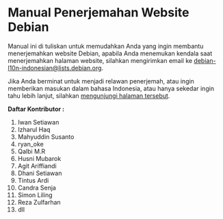 Manual Penerjemahan Website Debian
==================================

Manual ini di tuliskan untuk memudahkan Anda yang ingin membantu menerjemahkan website Debian, 
apabila Anda menemukan kendala saat menerjemahkan halaman website, silahkan mengirimkan email 
ke [debian-l10n-indonesian@lists.debian.org](mailto:debian-l10n-indonesian@lists.debian.org).

Jika Anda berminat untuk menjadi relawan penerjemah, atau ingin memberikan masukan dalam bahasa Indonesia, 
atau hanya sekedar ingin tahu lebih lanjut, silahkan [mengunjungi halaman tersebut](http://debian-id.alioth.debian.org/ "IDDP Homepage").

**Daftar Kontributor :**

1. Iwan Setiawan
2. Izharul Haq
3. Mahyuddin Susanto
4. ryan_oke
5. Qalbi M.R
6. Husni Mubarok
7. Agit Ariffiandi
8. Dhani Setiawan
9. Tintus Ardi
10. Candra Senja
11. Simon Liling
12. Reza Zulfarhan
13. dll



